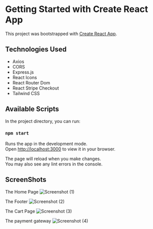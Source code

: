 # Getting Started with Create React App

This project was bootstrapped with [Create React App](https://github.com/facebook/create-react-app).

## Technologies Used
- Axios
- CORS
- Express.js
- React Icons
- React Router Dom
- React Stripe Checkout
- Tailwind CSS

## Available Scripts

In the project directory, you can run:

### `npm start`

Runs the app in the development mode.\
Open [http://localhost:3000](http://localhost:3000) to view it in your browser.

The page will reload when you make changes.\
You may also see any lint errors in the console.

## ScreenShots

The Home Page
![Screenshot (1)](https://github.com/user-attachments/assets/46aff901-d286-41f0-ba1c-aa74f1e4c289)

The Footer
![Screenshot (2)](https://github.com/user-attachments/assets/aab99b55-ff45-414d-870a-665104434c2a)

The Cart Page
![Screenshot (3)](https://github.com/user-attachments/assets/25c36e74-9660-4870-a8ca-c4afb43f06dc)

The payment gateway
![Screenshot (4)](https://github.com/user-attachments/assets/ba5a1896-9016-4ab3-96f8-9ae11960e3f3)

